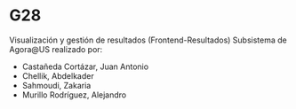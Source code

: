 # G28
Visualización y gestión de resultados (Frontend-Resultados)
Subsistema de Agora@US realizado por: 
* Castañeda Cortázar, Juan Antonio
* Chellik, Abdelkader
* Sahmoudi, Zakaria
* Murillo Rodríguez, Alejandro
